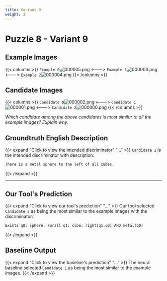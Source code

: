 ```yaml
---
title: Variant 9
weight: 3
---
```


# Puzzle 8 - Variant 9

## Example Images
{{< columns >}}
`Example 0`![000005.png](/clevr-variants/train/fovariant-9/render/images/CLEVR_val_000005.png)
<--->
`Example 1`![000003.png](/clevr-variants/train/fovariant-9/render/images/CLEVR_val_000003.png)
<--->
`Example 2`![000004.png](/clevr-variants/train/fovariant-9/render/images/CLEVR_val_000004.png)
{{< /columns >}}

## Candidate Images
{{< columns >}}
`Candidate 0`![000002.png](/clevr-variants/train/fovariant-9/render/images/CLEVR_val_000002.png)
<--->
`Candidate 1`![000001.png](/clevr-variants/train/fovariant-9/render/images/CLEVR_val_000001.png)
<--->
`Candidate 2`![000000.png](/clevr-variants/train/fovariant-9/render/images/CLEVR_val_000000.png)
{{< /columns >}}

*Which candidate among the above candidates is most similar to all the example images? Explain why.*

## Groundtruth English Description

{{< expand "Click to view the intended discriminator" "..." >}}
`Candidate 2` is the intended discriminator with description:
```plaintext 
There is a metal sphere to the left of all cubes.
```
{{< /expand >}}

---



## Our Tool's Prediction

{{< expand "Click to view our tool's prediction" "..." >}}
Our tool selected `Candidate 2` as being the most similar to the example images with the discriminator:
```plaintext
Exists q0: sphere. Forall q1: cube. right(q1,q0) AND metal(q0)
```
{{< /expand >}}



## Baseline Output

{{< expand "Click to view the baseline's prediction" "..." >}}
The neural baseline selected `Candidate 1` as being the most similar to the example images.
{{< /expand >}}

